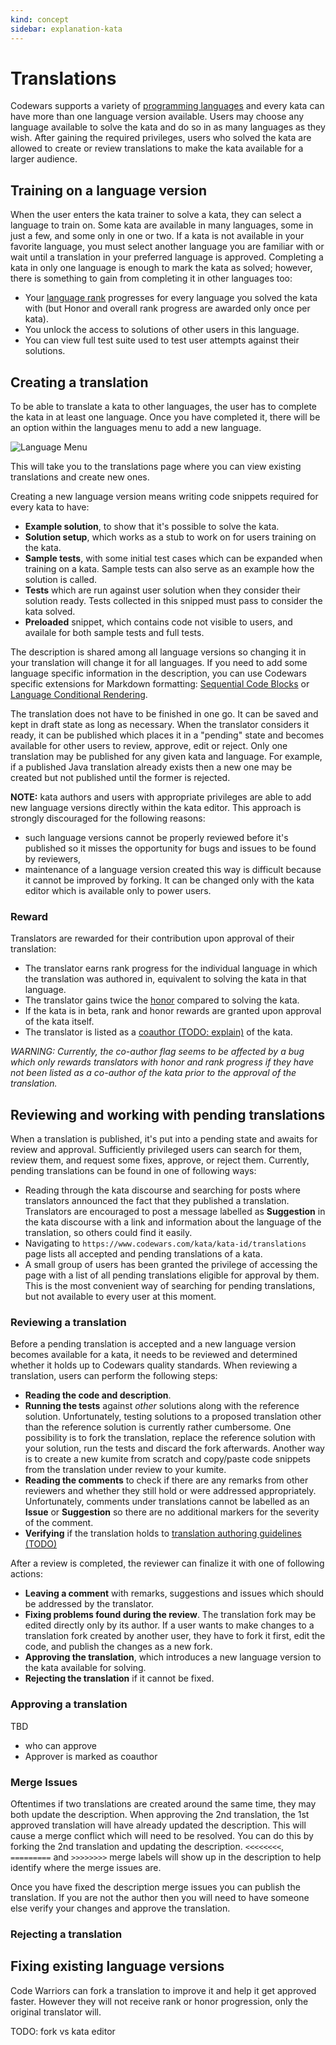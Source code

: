 ```yaml
---
kind: concept
sidebar: explanation-kata
---
```


# Translations

Codewars supports a variety of [programming languages](/languages/) and every kata can have more than one language version available. Users may choose any language available to solve the kata and do so in as many languages as they wish. After gaining the required privileges, users who solved the kata are allowed to create or review translations to make the kata available for a larger audience.

## Training on a language version

When the user enters the kata trainer to solve a kata, they can select a language to train on. Some kata are available in many languages, some in just a few, and some only in one or two. If a kata is not available in your favorite language, you must select another language you are familiar with or wait until a translation in your preferred language is approved. Completing a kata in only one language is enough to mark the kata as solved; however, there is something to gain from completing it in other languages too:

- Your [language rank](/concepts/gamification/ranks/#user-rank-breakdown) progresses for every language you solved the kata with (but Honor and overall rank progress are awarded only once per kata).
- You unlock the access to solutions of other users in this language.
- You can view full test suite used to test user attempts against their solutions.

## Creating a translation

To be able to translate a kata to other languages, the user has to complete the kata in at least one language. Once you have completed it, there will be an option within the languages menu to add a new language.

![Language Menu](https://www.evernote.com/l/AAW0GaebQllDBb_YS-AfeaUiwq5PoxaDPIoB/image.png)

This will take you to the translations page where you can view existing translations and create new ones.

Creating a new language version means writing code snippets required for every kata to have:

- **Example solution**, to show that it's possible to solve the kata.
- **Solution setup**, which works as a stub to work on for users training on the kata.
- **Sample tests**, with some initial test cases which can be expanded when training on a kata. Sample tests can also serve as an example how the solution is called.
- **Tests** which are run against user solution when they consider their solution ready. Tests collected in this snipped must pass to consider the kata solved.
- **Preloaded** snippet, which contains code not visible to users, and availale for both sample tests and full tests.

The description is shared among all language versions so changing it in your translation will change it for all languages. If you need to add some language specific information in the description, you can use Codewars specific extensions for Markdown formatting: [Sequential Code Blocks](/references/markdown/extensions/#sequential-code-blocks) or [Language Conditional Rendering](/references/markdown/extensions/#conditional-rendering).

The translation does not have to be finished in one go. It can be saved and kept in draft state as long as necessary. When the translator considers it ready, it can be published which places it in a "pending" state and becomes available for other users to review, approve, edit or reject. Only one translation may be published for any given kata and language. For example, if a published Java translation already exists then a new one may be created but not published until the former is rejected.

**NOTE:** kata authors and users with appropriate privileges are able to add new language versions directly within the kata editor. This approach is strongly discouraged for the following reasons:

- such language versions cannot be properly reviewed before it's published so it misses the opportunity for bugs and issues to be found by reviewers,
- maintenance of a language version created this way is difficult because it cannot be improved by forking. It can be changed only with the kata editor which is available only to power users.

### Reward

Translators are rewarded for their contribution upon approval of their translation:

- The translator earns rank progress for the individual language in which the translation was authored in, equivalent to solving the kata in that language.
- The translator gains twice the [honor](/references/gamification/honor/#other) compared to solving the kata.
- If the kata is in beta, rank and honor rewards are granted upon approval of the kata itself.
- The translator is listed as a [coauthor (TODO: explain)]() of the kata.

_WARNING: Currently, the co-author flag seems to be affected by a bug which only rewards translators with honor and rank progress if they have not been listed as a co-author of the kata prior to the approval of the translation._

## Reviewing and working with pending translations

When a translation is published, it's put into a pending state and awaits for review and approval. Sufficiently privileged users can search for them, review them, and request some fixes, approve, or reject them. Currently, pending translations can be found in one of following ways:

- Reading through the kata discourse and searching for posts where translators announced the fact that they published a translation. Translators are encouraged to post a message labelled as **Suggestion** in the kata discourse with a link and information about the language of the translation, so others could find it easily.
- Navigating to `https://www.codewars.com/kata/kata-id/translations` page lists all accepted and pending translations of a kata.
- A small group of users has been granted the privilege of accessing the page with a list of all pending translations eligible for approval by them. This is the most convenient way of searching for pending translations, but not available to every user at this moment.

### Reviewing a translation

Before a pending translation is accepted and a new language version becomes available for a kata, it needs to be reviewed and determined whether it holds up to Codewars quality standards. When reviewing a translation, users can perform the following steps:

- **Reading the code and description**.
- **Running the tests** against _other_ solutions along with the reference solution. Unfortunately, testing solutions to a proposed translation other than the reference solution is currently rather cumbersome. One possibility is to fork the translation, replace the reference solution with your solution, run the tests and discard the fork afterwards. Another way is to create a new kumite from scratch and copy/paste code snippets from the translation under review to your kumite.
- **Reading the comments** to check if there are any remarks from other reviewers and whether they still hold or were addressed appropriately. Unfortunately, comments under translations cannot be labelled as an **Issue** or **Suggestion** so there are no additional markers for the severity of the comment.
- **Verifying** if the translation holds to [translation authoring guidelines (TODO)]()

After a review is completed, the reviewer can finalize it with one of following actions:

- **Leaving a comment** with remarks, suggestions and issues which should be addressed by the translator.
- **Fixing problems found during the review**. The translation fork may be edited directly only by its author. If a user wants to make changes to a translation fork created by another user, they have to fork it first, edit the code, and publish the changes as a new fork.
- **Approving the translation**, which introduces a new language version to the kata available for solving.
- **Rejecting the translation** if it cannot be fixed.

### Approving a translation

TBD

- who can approve
- Approver is marked as coauthor

### Merge Issues

Oftentimes if two translations are created around the same time, they may both update the description. When approving the 2nd translation, the 1st approved translation will have already updated the description. This will cause a merge conflict which will need to be resolved. You can do this by forking the 2nd translation and updating the description. `<<<<<<<<`, `=========` and `>>>>>>>>` merge labels will show up in the description to help identify where the merge issues are.

Once you have fixed the description merge issues you can publish the translation. If you are not the author then you will need to have someone else verify your changes and approve the translation.

### Rejecting a translation

## Fixing existing language versions

Code Warriors can fork a translation to improve it and help it get approved faster. However they will not receive rank or honor progression, only the original translator will.

TODO: fork vs kata editor
